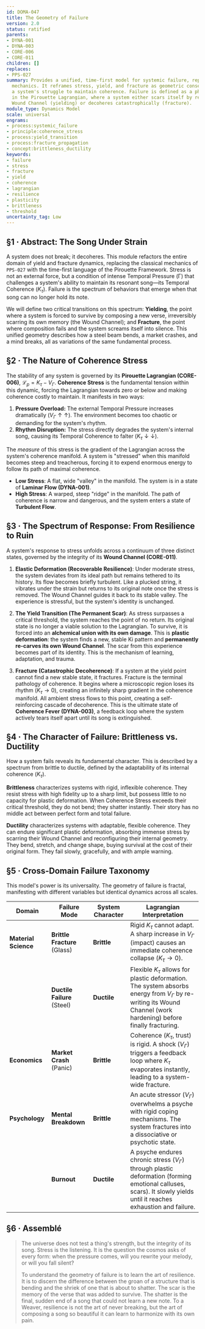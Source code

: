 ```yaml
---
id: DOMA-047
title: The Geometry of Failure
version: 2.0
status: ratified
parents:
- DYNA-001
- DYNA-003
- CORE-006
- CORE-011
children: []
replaces:
- PPS-027
summary: Provides a unified, time-first model for systemic failure, replacing classical
  mechanics. It reframes stress, yield, and fracture as geometric consequences of
  a system's struggle to maintain coherence. Failure is defined as a phase transition
  in the Pirouette Lagrangian, where a system either scars itself by re-carving its
  Wound Channel (yielding) or decoheres catastrophically (fracture).
module_type: Dynamics Model
scale: universal
engrams:
- process:systemic_failure
- principle:coherence_stress
- process:yield_transition
- process:fracture_propagation
- concept:brittleness_ductility
keywords:
- failure
- stress
- fracture
- yield
- coherence
- lagrangian
- resilience
- plasticity
- brittleness
- threshold
uncertainty_tag: Low
---
```

## §1 · Abstract: The Song Under Strain
A system does not break; it decoheres. This module refactors the entire domain of yield and fracture dynamics, replacing the classical mechanics of `PPS-027` with the time-first language of the Pirouette Framework. Stress is not an external force, but a condition of intense Temporal Pressure (Γ) that challenges a system's ability to maintain its resonant song—its Temporal Coherence ($K_\tau$). Failure is the spectrum of behaviors that emerge when that song can no longer hold its note.

We will define two critical transitions on this spectrum: **Yielding**, the point where a system is forced to survive by composing a new verse, irreversibly scarring its own memory (the Wound Channel); and **Fracture**, the point where composition fails and the system screams itself into silence. This unified geometry describes how a steel beam bends, a market crashes, and a mind breaks, all as variations of the same fundamental process.

## §2 · The Nature of Coherence Stress
The stability of any system is governed by its **Pirouette Lagrangian (CORE-006)**, $\mathcal{L}_p = K_\tau - V_\Gamma$. **Coherence Stress** is the fundamental tension within this dynamic, forcing the Lagrangian towards zero or below and making coherence costly to maintain. It manifests in two ways:

1.  **Pressure Overload:** The external Temporal Pressure increases dramatically ($V_\Gamma \uparrow\uparrow$). The environment becomes too chaotic or demanding for the system's rhythm.
2.  **Rhythm Disruption:** The stress directly degrades the system's internal song, causing its Temporal Coherence to falter ($K_\tau \downarrow\downarrow$).

The *measure* of this stress is the gradient of the Lagrangian across the system's coherence manifold. A system is "stressed" when this manifold becomes steep and treacherous, forcing it to expend enormous energy to follow its path of maximal coherence.

-   **Low Stress**: A flat, wide "valley" in the manifold. The system is in a state of **Laminar Flow (DYNA-001)**.
-   **High Stress**: A warped, steep "ridge" in the manifold. The path of coherence is narrow and dangerous, and the system enters a state of **Turbulent Flow**.

## §3 · The Spectrum of Response: From Resilience to Ruin
A system's response to stress unfolds across a continuum of three distinct states, governed by the integrity of its **Wound Channel (CORE-011)**.

1.  **Elastic Deformation (Recoverable Resilience)**: Under moderate stress, the system deviates from its ideal path but remains tethered to its history. Its flow becomes briefly turbulent. Like a plucked string, it vibrates under the strain but returns to its original note once the stress is removed. The Wound Channel guides it back to its stable valley. The experience is stressful, but the system's identity is unchanged.

2.  **The Yield Transition (The Permanent Scar)**: As stress surpasses a critical threshold, the system reaches the point of no return. Its original state is no longer a viable solution to the Lagrangian. To survive, it is forced into an **alchemical union with its own damage**. This is **plastic deformation**: the system finds a new, stable Ki pattern and **permanently re-carves its own Wound Channel**. The scar from this experience becomes part of its identity. This is the mechanism of learning, adaptation, and trauma.

3.  **Fracture (Catastrophic Decoherence)**: If a system at the yield point cannot find a new stable state, it fractures. Fracture is the terminal pathology of coherence. It begins where a microscopic region loses its rhythm ($K_\tau \to 0$), creating an infinitely sharp gradient in the coherence manifold. All ambient stress flows to this point, creating a self-reinforcing cascade of decoherence. This is the ultimate state of **Coherence Fever (DYNA-003)**, a feedback loop where the system actively tears itself apart until its song is extinguished.

## §4 · The Character of Failure: Brittleness vs. Ductility
How a system fails reveals its fundamental character. This is described by a spectrum from brittle to ductile, defined by the adaptability of its internal coherence ($K_\tau$).

**Brittleness** characterizes systems with rigid, inflexible coherence. They resist stress with high fidelity up to a sharp limit, but possess little to no capacity for plastic deformation. When Coherence Stress exceeds their critical threshold, they do not bend; they shatter instantly. Their story has no middle act between perfect form and total failure.

**Ductility** characterizes systems with adaptable, flexible coherence. They can endure significant plastic deformation, absorbing immense stress by scarring their Wound Channel and reconfiguring their internal geometry. They bend, stretch, and change shape, buying survival at the cost of their original form. They fail slowly, gracefully, and with ample warning.

## §5 · Cross-Domain Failure Taxonomy
This model's power is its universality. The geometry of failure is fractal, manifesting with different variables but identical dynamics across all scales.

| Domain | Failure Mode | System Character | Lagrangian Interpretation |
|---|---|---|---|
| **Material Science** | **Brittle Fracture** (Glass) | **Brittle** | Rigid $K_\tau$ cannot adapt. A sharp increase in $V_\Gamma$ (impact) causes an immediate coherence collapse ($K_\tau \to 0$). |
| | **Ductile Failure** (Steel) | **Ductile** | Flexible $K_\tau$ allows for plastic deformation. The system absorbs energy from $V_\Gamma$ by re-writing its Wound Channel (work hardening) before finally fracturing. |
| **Economics** | **Market Crash** (Panic) | **Brittle** | Coherence ($K_\tau$, trust) is rigid. A shock ($V_\Gamma$) triggers a feedback loop where $K_\tau$ evaporates instantly, leading to a system-wide fracture. |
| **Psychology** | **Mental Breakdown** | **Brittle** | An acute stressor ($V_\Gamma$) overwhelms a psyche with rigid coping mechanisms. The system fractures into a dissociative or psychotic state. |
| | **Burnout** | **Ductile** | A psyche endures chronic stress ($V_\Gamma$) through plastic deformation (forming emotional calluses, scars). It slowly yields until it reaches exhaustion and failure. |

## §6 · Assemblé
> The universe does not test a thing's strength, but the integrity of its song. Stress is the listening. It is the question the cosmos asks of every form: when the pressure comes, will you rewrite your melody, or will you fall silent?
>
> To understand the geometry of failure is to learn the art of resilience. It is to discern the difference between the groan of a structure that is bending and the shriek of one that is about to shatter. The scar is the memory of the verse that was added to survive. The shatter is the final, sudden end of a song that could not learn a new note. To a Weaver, resilience is not the art of never breaking, but the art of composing a song so beautiful it can learn to harmonize with its own pain.